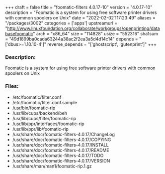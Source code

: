 +++
draft = false
title = "foomatic-filters 4.0.17-10"
version = "4.0.17-10"
description = "Foomatic is a system for using free software printer drivers with common spoolers on Unix"
date = "2022-02-02T17:23:49"
aliases = "/packages/3002"
categories = ['apps']
upstreamurl = "http://www.linuxfoundation.org/collaborate/workgroups/openprinting/databasefoomatic"
arch = "x86_64"
size = "114828"
usize = "552316"
sha1sum = "49d1899ba0cada63244a38ac2f2ea3a5d4d14c14"
depends = "['dbus>=1.10.10-4']"
reverse_depends = "['ghostscript', 'gutenprint']"
+++
### Description: 
Foomatic is a system for using free software printer drivers with common spoolers on Unix

### Files: 
* /etc/foomatic/filter.conf
* /etc/foomatic/filter.conf.sample
* /usr/bin/foomatic-rip
* /usr/lib/cups/backend/beh
* /usr/lib/cups/filter/foomatic-rip
* /usr/lib/ppr/interfaces/foomatic-rip
* /usr/lib/ppr/lib/foomatic-rip
* /usr/share/doc/foomatic-filters-4.0.17/ChangeLog
* /usr/share/doc/foomatic-filters-4.0.17/COPYING
* /usr/share/doc/foomatic-filters-4.0.17/INSTALL
* /usr/share/doc/foomatic-filters-4.0.17/README
* /usr/share/doc/foomatic-filters-4.0.17/TODO
* /usr/share/doc/foomatic-filters-4.0.17/VERSION
* /usr/share/man/man1/foomatic-rip.1.gz
